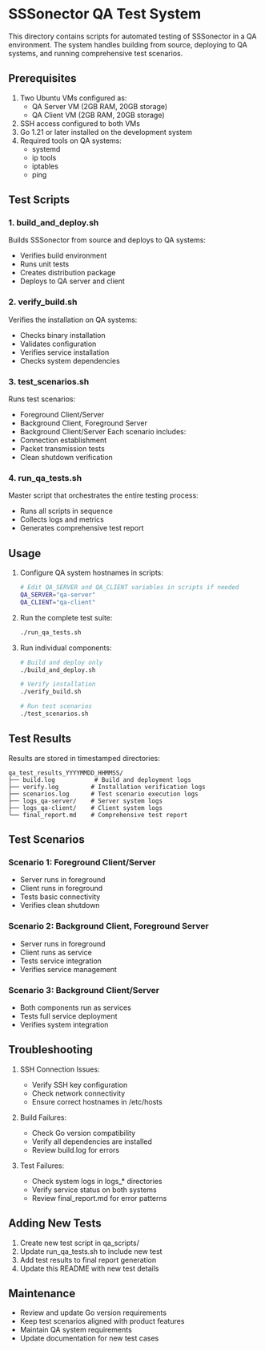 # SSSonector QA Test System

This directory contains scripts for automated testing of SSSonector in a QA environment. The system handles building from source, deploying to QA systems, and running comprehensive test scenarios.

## Prerequisites

1. Two Ubuntu VMs configured as:
   - QA Server VM (2GB RAM, 20GB storage)
   - QA Client VM (2GB RAM, 20GB storage)
2. SSH access configured to both VMs
3. Go 1.21 or later installed on the development system
4. Required tools on QA systems:
   - systemd
   - ip tools
   - iptables
   - ping

## Test Scripts

### 1. build_and_deploy.sh
Builds SSSonector from source and deploys to QA systems:
- Verifies build environment
- Runs unit tests
- Creates distribution package
- Deploys to QA server and client

### 2. verify_build.sh
Verifies the installation on QA systems:
- Checks binary installation
- Validates configuration
- Verifies service installation
- Checks system dependencies

### 3. test_scenarios.sh
Runs test scenarios:
- Foreground Client/Server
- Background Client, Foreground Server
- Background Client/Server
Each scenario includes:
- Connection establishment
- Packet transmission tests
- Clean shutdown verification

### 4. run_qa_tests.sh
Master script that orchestrates the entire testing process:
- Runs all scripts in sequence
- Collects logs and metrics
- Generates comprehensive test report

## Usage

1. Configure QA system hostnames in scripts:
   ```bash
   # Edit QA_SERVER and QA_CLIENT variables in scripts if needed
   QA_SERVER="qa-server"
   QA_CLIENT="qa-client"
   ```

2. Run the complete test suite:
   ```bash
   ./run_qa_tests.sh
   ```

3. Run individual components:
   ```bash
   # Build and deploy only
   ./build_and_deploy.sh
   
   # Verify installation
   ./verify_build.sh
   
   # Run test scenarios
   ./test_scenarios.sh
   ```

## Test Results

Results are stored in timestamped directories:
```
qa_test_results_YYYYMMDD_HHMMSS/
├── build.log           # Build and deployment logs
├── verify.log         # Installation verification logs
├── scenarios.log      # Test scenario execution logs
├── logs_qa-server/    # Server system logs
├── logs_qa-client/    # Client system logs
└── final_report.md    # Comprehensive test report
```

## Test Scenarios

### Scenario 1: Foreground Client/Server
- Server runs in foreground
- Client runs in foreground
- Tests basic connectivity
- Verifies clean shutdown

### Scenario 2: Background Client, Foreground Server
- Server runs in foreground
- Client runs as service
- Tests service integration
- Verifies service management

### Scenario 3: Background Client/Server
- Both components run as services
- Tests full service deployment
- Verifies system integration

## Troubleshooting

1. SSH Connection Issues:
   - Verify SSH key configuration
   - Check network connectivity
   - Ensure correct hostnames in /etc/hosts

2. Build Failures:
   - Check Go version compatibility
   - Verify all dependencies are installed
   - Review build.log for errors

3. Test Failures:
   - Check system logs in logs_* directories
   - Verify service status on both systems
   - Review final_report.md for error patterns

## Adding New Tests

1. Create new test script in qa_scripts/
2. Update run_qa_tests.sh to include new test
3. Add test results to final report generation
4. Update this README with new test details

## Maintenance

- Review and update Go version requirements
- Keep test scenarios aligned with product features
- Maintain QA system requirements
- Update documentation for new test cases

